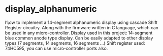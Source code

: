 # display_alphanumeric
h\ow to implement a 14-segment alphanumeric display using cascade Shift Register circuitry. Along with the firmware written in C language, which can be used in any micro-controller. Display used in this project: 14-segment blue common anode type display. Can be easily adapted to other display types (7 segments, 14 segments, 16 segments ...)  Shift register used: 74HC595, you can use micro-controller ports also.
